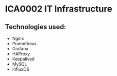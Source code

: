 # ICA0002 IT Infrastructure

## Technologies used:
- Nginx
- Prometheus
- Grafana
- HAProxy
- Keepalived
- MySQL
- InfluxDB
